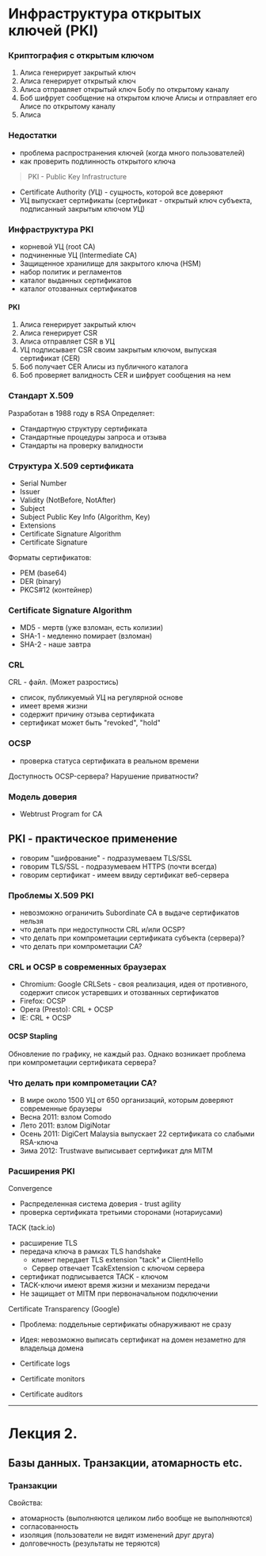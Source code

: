# Инфраструктура открытых ключей (PKI)

### Криптография с открытым ключом 

1. Алиса генерирует закрытый ключ 
2. Алиса генерирует открытый ключ
3. Алиса отправляет открытый ключ Бобу по открытому каналу
4. Боб шифрует сообщение на открытом ключе Алисы и отправляет его Алисе по открытому каналу
5. Алиса 

### Недостатки 

- проблема распространения ключей (когда много пользователей)
- как проверить подлинность открытого ключа

> PKI - Public Key Infrastructure

- Certificate Authority (УЦ) - сущность, которой все доверяют
- УЦ выпускает сертификаты (сертификат - открытый ключ субъекта, подписанный закрытым ключом УЦ)

### Инфраструктура PKI 

- корневой УЦ (root CA)
- подчиненные УЦ (Intermediate CA)
- Защищенное хранилище для закрытого ключа (HSM)
- набор политик и регламентов
- каталог выданных сертификатов
- каталог отозванных сертификатов


#### PKI

1. Алиса генерирует закрытый ключ
2. Алиса генерирует CSR
3. Алиса отправляет CSR в УЦ 
4. УЦ подписывает CSR своим закрытым ключом, выпуская сертификат (CER)
5. Боб получает CER Алисы из публичного каталога 
6. Боб проверяет валидность CER и шифрует сообщения на нем



### Стандарт X.509

Разработан в 1988 году в RSA
Определяет:

- Стандартную структуру сертификата
- Стандартные процедуры запроса и отзыва
- Стандарты на проверку валидности

### Структура X.509 сертификата

- Serial Number
- Issuer
- Validity (NotBefore, NotAfter)
- Subject 
- Subject Public Key Info (Algorithm, Key)
- Extensions 
- Certificate Signature Algorithm
- Certificate Signature 

Форматы сертификатов:

- PEM (base64) 
- DER (binary)
- PKCS#12 (контейнер)

### Certificate Signature Algorithm

- MD5 - мертв (уже взломан, есть колизии)
- SHA-1 - медленно помирает (взломан)
- SHA-2 - наше завтра

### CRL 
CRL - файл. (Может разростись)

- список, публикуемый УЦ на регулярной основе
- имеет время жизни
- содержит причину отзыва сертификата
- сертификат может быть "revoked", "hold"

### OCSP

- проверка статуса сертификата в реальном времени

Доступность OCSP-сервера? 
Нарушение приватности? 


### Модель доверия

- Webtrust Program for CA



## PKI - практическое применение

- говорим "шифрование" - подразумеваем TLS/SSL
- говорим TLS/SSL - подразумеваем HTTPS (почти всегда)
- говорим сертификат - имеем ввиду сертификат веб-сервера


### Проблемы X.509 PKI

- невозможно ограничить Subordinate CA в выдаче сертификатов нельзя
- что делать при недоступности CRL и/или OCSP? 
- что делать при компрометации сертификата субъекта (сервера)?
- что делать при компрометации CA?


### CRL и OCSP в современных браузерах

- Chromium: Google CRLSets - своя реализация, идея от противного, содержит список устаревших и отозванных сертификатов
- Firefox: OCSP 
- Opera (Presto): CRL + OCSP
- IE: CRL + OCSP

#### OCSP Stapling 

Обновление по графику, не каждый раз. Однако возникает проблема при компрометации сертификата сервера? 



### Что делать при компрометации CA? 

- В мире около 1500 УЦ от 650 организаций, которым доверяют современные браузеры
- Весна 2011: взлом Comodo
- Лето 2011: взлом DigiNotar 
- Осень 2011: DigiCert Malaysia выпускает 22 сертификата со слабыми RSA-ключа
- Зима 2012: Trustwave выписывает сертификат для MITM


### Расширения PKI 

Convergence

- Распределенная система доверия - trust agility 
- проверка сертификата третьими сторонами (нотариусами)


TACK (tack.io)

- расширение TLS
- передача ключа в рамках TLS handshake
    + клиент передает TLS extension "tack" и ClientHello
    + Сервер отвечает TcakExtension с ключом сервера
- сертификат подписывается TACK - ключом
- TACK-ключи имеют время жизни и механизм передачи
- Не защищает от MITM при первоначальном подключении

Certificate Transparency (Google)

- Проблема: поддельные сертификаты обнаруживают не сразу
- Идея: невозможно выписать сертификат на домен незаметно для владельца домена


- Certificate logs
- Certificate monitors
- Certificate auditors



- - - - - 



# Лекция 2. 
## Базы данных. Транзакции, атомарность etc.


### Транзакции 

Свойства:

- атомарность (выполняются целиком либо вообще не выполняются)
- согласованность
- изоляция (пользователи не видят изменений друг друга)
- долговечность (результаты не теряются)









